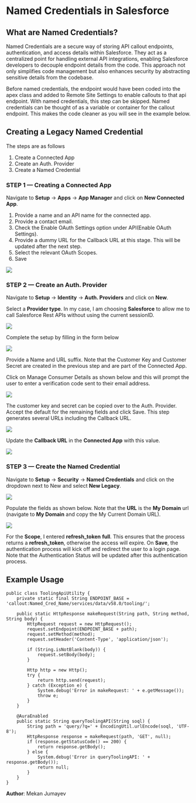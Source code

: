 # Named Credentials in Salesforce

## What are Named Credentials?
Named Credentials are a secure way of storing API callout endpoints, authentication, and access details within Salesforce. They act as a centralized point for handling external API integrations, enabling Salesforce developers to decouple endpoint details from the code. This approach not only simplifies code management but also enhances security by abstracting sensitive details from the codebase.

Before named credentials, the endpoint would have been coded into the apex class and added to Remote Site Settings to enable callouts to that api endpoint. With named credentials, this step can be skipped. Named credentials can be thought of as a variable or container for the callout endpoint. This makes the code cleaner as you will see in the example below.

## Creating a Legacy Named Credential
The steps are as follows
1. Create a Connected App
2. Create an Auth. Provider
3. Create a Named Credential

### STEP 1 — Creating a Connected App
Navigate to **Setup** -> **Apps** -> **App Manager** and click on **New Connected App**.
1. Provide a name and an API name for the connected app.
2. Provide a contact email.
3. Check the Enable OAuth Settings option under API(Enable OAuth Settings).
4. Provide a dummy URL for the Callback URL at this stage. This will be updated after the next step.
5. Select the relevant OAuth Scopes.
6. Save

<img src="https://github.com/MekanJuma/Named-Credentials-in-Salesforce/blob/main/screenshots/new%20connected%20app.webp">

### STEP 2 — Create an Auth. Provider
Navigate to **Setup** -> **Identity** -> **Auth. Providers** and click on **New**.

Select a **Provider type**. In my case, I am choosing **Salesforce** to allow me to call Salesforce Rest APIs without using the current sessionID.

<img src="https://github.com/MekanJuma/Named-Credentials-in-Salesforce/blob/main/screenshots/new%20auth%20provider.webp">

Complete the setup by filling in the form below

<img src="https://github.com/MekanJuma/Named-Credentials-in-Salesforce/blob/main/screenshots/auth%20provider%20details.webp">

Provide a Name and URL suffix.
Note that the Customer Key and Customer Secret are created in the previous step and are part of the Connected App.

Click on Manage Consumer Details as shown below and this will prompt the user to enter a verification code sent to their email address.

<img src="https://github.com/MekanJuma/Named-Credentials-in-Salesforce/blob/main/screenshots/consumer%20key%20details.webp">

The customer key and secret can be copied over to the Auth. Provider. Accept the default for the remaining fields and click Save.
This step generates several URLs including the Callback URL.

<img src="https://github.com/MekanJuma/Named-Credentials-in-Salesforce/blob/main/screenshots/callback%20url.webp">

Update the **Callback URL** in the **Connected App** with this value.

<img src="https://github.com/MekanJuma/Named-Credentials-in-Salesforce/blob/main/screenshots/update%20callback%20url.webp">

### STEP 3 — Create the Named Credential
Navigate to **Setup** -> **Security** -> **Named Credentials** and click on the dropdown next to New and select **New Legacy**.

<img src="https://github.com/MekanJuma/Named-Credentials-in-Salesforce/blob/main/screenshots/new%20legacy.webp">

Populate the fields as shown below.
Note that the **URL** is the **My Domain** url (navigate to **My Domain** and copy the My Current Domain URL).

<img src="https://github.com/MekanJuma/Named-Credentials-in-Salesforce/blob/main/screenshots/named%20credentials.webp">

For the **Scope**, I entered **refresh_token** **full**. This ensures that the process returns a **refresh_token**, otherwise the access will expire.
On **Save**, the authentication process will kick off and redirect the user to a login page. Note that the Authentication Status will be updated after this authentication process.

## Example Usage
```apex
public class ToolingApiUtility {
    private static final String ENDPOINT_BASE = 'callout:Named_Cred_Name/services/data/v58.0/tooling/';

    public static HttpResponse makeRequest(String path, String method, String body) {
        HttpRequest request = new HttpRequest();
        request.setEndpoint(ENDPOINT_BASE + path);
        request.setMethod(method);
        request.setHeader('Content-Type', 'application/json');

        if (String.isNotBlank(body)) {
            request.setBody(body);
        }

        Http http = new Http();
        try {
            return http.send(request);
        } catch (Exception e) {
            System.debug('Error in makeRequest: ' + e.getMessage());
            throw e;
        }
    }
	
    @AuraEnabled
    public static String queryToolingAPI(String soql) {
        String path = 'query/?q=' + EncodingUtil.urlEncode(soql, 'UTF-8');
        HttpResponse response = makeRequest(path, 'GET', null);
        if (response.getStatusCode() == 200) {
            return response.getBody();
        } else {
            System.debug('Error in queryToolingAPI: ' + response.getBody());
            return null;
        }
    }
}
```

**Author**: Mekan Jumayev

